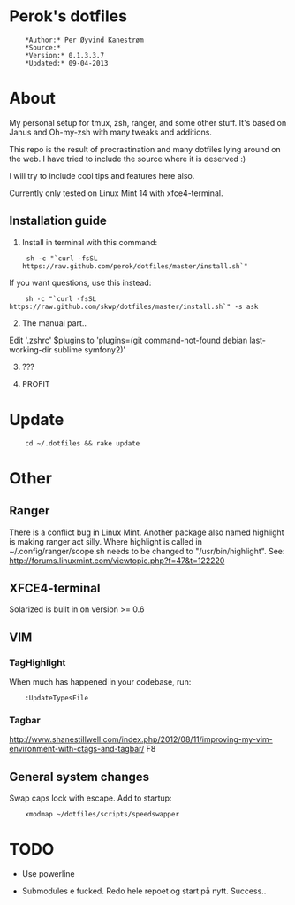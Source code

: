 # Perok's dotfiles


        *Author:* Per Øyvind Kanestrøm
        *Source:*
        *Version:* 0.1.3.3.7
        *Updated:* 09-04-2013

# About

My personal setup for tmux, zsh, ranger, and some other stuff. It's based on Janus and Oh-my-zsh with many tweaks and additions.

This repo is the result of procrastination and many dotfiles lying around on the web. I have tried to include the source where it is deserved :)

I will try to include cool tips and features here also.

Currently only tested on Linux Mint 14 with xfce4-terminal.

Installation guide
-----------------

1. Install in terminal with this command:

        sh -c "`curl -fsSL https://raw.github.com/perok/dotfiles/master/install.sh`"

  If you want questions, use this instead:

        sh -c "`curl -fsSL https://raw.github.com/skwp/dotfiles/master/install.sh`" -s ask

2. The manual part..

  Edit '.zshrc' $plugins to 'plugins=(git command-not-found debian last-working-dir sublime symfony2)'

3. ???

4. PROFIT

# Update

        cd ~/.dotfiles && rake update

# Other

## Ranger

There is a conflict bug in Linux Mint. Another package also named highlight is making ranger act silly. 
Where highlight is called in ~/.config/ranger/scope.sh needs to be changed to "/usr/bin/highlight".
See: http://forums.linuxmint.com/viewtopic.php?f=47&t=122220

## XFCE4-terminal

Solarized is built in on version >= 0.6

## VIM

### TagHighlight

When much has happened in your codebase, run:

        :UpdateTypesFile 

### Tagbar

http://www.shanestillwell.com/index.php/2012/08/11/improving-my-vim-environment-with-ctags-and-tagbar/
F8

## General system changes

Swap caps lock with escape. Add to startup:

        xmodmap ~/dotfiles/scripts/speedswapper

# TODO


* Use powerline

* Submodules e fucked. Redo hele repoet og start på nytt. Success..
